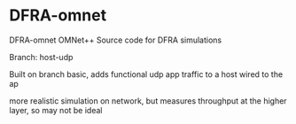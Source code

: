 # DFRA-omnet
DFRA-omnet  OMNet++ Source code for DFRA simulations

Branch: host-udp

Built on branch basic, adds functional udp app traffic to a host wired to the ap

more realistic simulation on network, but measures throughput at the higher layer, so 
may not be ideal 

